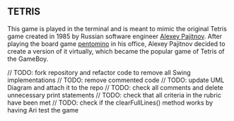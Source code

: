 ## TETRIS

This game is played in the terminal and is meant to mimic the original Tetris game created in 1985 by Russian software engineer [Alexey Pajitnov](<https://www.britannica.com/biography/Alexey-Pajitnov>). After playing the board game [pentomino](<https://web.ma.utexas.edu/users/smmg/archive/1997/radin.html>) in his office, Alexey Pajitnov decided to create a version of it virtually, which became the popular game of Tetris of the GameBoy.

// TODO: fork repository and refactor code to remove all Swing implementations
// TODO: remove commented code
// TODO: update UML Diagram and attach it to the repo
// TODO: check all comments and delete unnecessary print statements
// TODO: check that all criteria in the rubric have been met
// TODO: check if the clearFullLines() method works by having Ari test the game